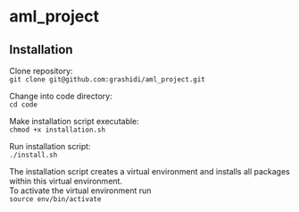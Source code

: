 # aml_project

## Installation
Clone repository:<br>
  ```git clone git@github.com:grashidi/aml_project.git```<br>
  
Change into code directory:<br>
  ```cd code```<br>
  
Make installation script executable:<br>
  ```chmod +x installation.sh```<br>
  
Run installation script:<br>
  ```./install.sh```<br>

The installation script creates a virtual environment and installs all packages within this virtual environment.<br>
To activate the virtual environment run<br>
  ```source env/bin/activate```<br>
  
